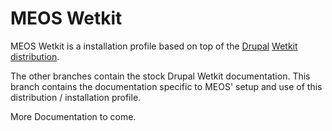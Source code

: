 # MEOS Wetkit
MEOS Wetkit is a installation profile based on top of the [Drupal](http://drupal.org) [Wetkit distribution](http://drupal.org/project/wetkit). 

The other branches contain the stock Drupal Wetkit documentation. This branch contains the documentation specific to MEOS' setup and use of this distribution / installation profile.

More Documentation to come.
